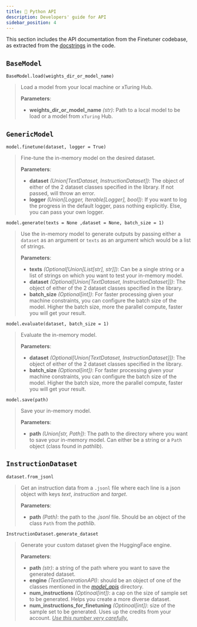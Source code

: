 ```yaml
---
title: 🐍 Python API
description: Developers' guide for API
sidebar_position: 4
---
```


<!-- ## Python API -->

This section includes the API documentation from the Finetuner codebase, as extracted from the [docstrings](https://peps.python.org/pep-0257/) in the code.

## `BaseModel`
<!-- <table style={{ width: "100%" }}>
    <tr>
        <td> `BaseModel.load` </td>
        <td>Load a model from your local machine or xTuring Hub.</td>
    </tr>
</table> -->
`BaseModel.load(weights_dir_or_model_name)`
> Load a model from your local machine or xTuring Hub.
>
> **Parameters**:
> - **weights_dir_or_model_name** *(str)*: Path to a local model to be load or a model from `xTuring` Hub. 

<!-- | Method | Description |
| --------- | ----------- |
|`BaseModel.load` | Load a model from your local machine or xTuring Hub. | -->

## `GenericModel`

`model.finetune(dataset, logger = True)`
> Fine-tune the in-memory model on the desired dataset.
> 
> **Parameters**:
> - **dataset** *(Union[TextDataset, InstructionDataset])*: The object of either of the 2 dataset classes specified in the library. If not passed, will throw an error.
> - **logger** *(Union[Logger, Iterable[Logger], bool])*: If you want to log the progress in the default logger, pass nothing explicitly. Else, you can pass your own logger.

`model.generate(texts = None ,dataset = None, batch_size = 1)`
> Use the in-memory model to generate outputs by passing either a `dataset` as an argument or `texts` as an argument which would be a list of strings.
> 
> **Parameters**:
> - **texts** *(Optional[Union[List[str], str]])*: Can be a single string or a list of strings on which you want to test your in-memory model.
> - **dataset** *(Optional[Union[TextDataset, InstructionDataset]])*: The object of either of the 2 dataset classes specified in the library.
> - **batch_size** *(Optional[int])*: For faster processing given your machine constraints, you can configure the batch size of the model. Higher the batch size, more the parallel compute, faster you will get your result.

`model.evaluate(dataset, batch_size = 1)`
> Evaluate the in-memory model.
> 
> **Parameters**:
> - **dataset** *(Optional[Union[TextDataset, InstructionDataset]])*: The object of either of the 2 dataset classes specified in the library.
> - **batch_size** *(Optional[int])*: For faster processing given your machine constraints, you can configure the batch size of the model. Higher the batch size, more the parallel compute, faster you will get your result.

`model.save(path)`
> Save your in-memory model.
>
> **Parameters**:
> - **path** *(Union[str, Path])*: The path to the directory where you want to save your in-memory model. Can either be a string or a `Path` object (class found in _pathlib_).


## `InstructionDataset`

`dataset.from_jsonl`
> Get an instruction data from a `.jsonl` file where each line is a json object with keys _text_, _instruction_ and _target_.
>
> **Parameters**:
> - **path** *(Path)*: the path to the _.jsonl_ file. Should be an object of the class `Path` from the _pathlib_.

`InstructionDataset.generate_dataset`
> Generate your custom dataset given the HuggingFace engine.
>
> **Parameters**:
> - **path** *(str)*: a string of the path where you want to save the generated dataset.
> - **engine** *(TextGenerationAPI)*: should be an object of one of the classes mentioned in the [*model_apis*](https://github.com/stochasticai/xTuring/tree/main/src/xturing/model_apis) directory. 
> - **num_instructions** *(Optinoal[int])*: a cap on the size of sample set to be generated. Helps you create a more diverse dataset.
> - **num_instructions_for_finetuning** *(Optinoal[int])*: size of the sample set to be generated. Uses up the credits from your account. <u>_Use this number very carefully._</u>
<!-- > - **num_prompt_instructions** *(Optinoal[int])*:  -->

<!-- | Method | Description |
| --------- | ----------- |
| `model.finetune` |  Fine-tune the in-memory model on the desired dataset by passing the argument `dataset` in the function call.   |
| `model.generate` |  Use the in-memory model to generate outputs by passing either a `dataset` as an argument or `texts` as an argument which would be a list of strings.    |
| `model.evaluate` |  Evaluate the in-memory model    |
 -->

<!-- ## `CausalEngine.__init__`
| Parameter | Description |
| --------- | ----------- |
| `CausalEngine.model_name` | Print name of the pre-trained LLM. |
| `CausalEngine.model` | Print the LLM class loaded from HuggingFace Hub. |
| `CausalEngine.tokenizer` | Print the tokenizer class being used. |
| `CausalEngine.load_8bit` | Whether the model is loaded in INT8 preicision. |
| `CausalEngine.trust_remote_code` | To download the model with weights onto your machine and then run it. |

## `CausalLoraEngine.__init__`
| Parameter | Description |
| --------- | ----------- |
| `CausalLoraEngine.model_name` | Print name of the pre-trained LLM. |
| `CausalLoraEngine.model` | Print the LLM class loaded from HuggingFace Hub. |
| `CausalLoraEngine.tokenizer` | Print the tokenizer class being used. |
| `CausalLoraEngine.load_8bit` | Whether the model is loaded in INT8 preicision. |
| `CausalLoraEngine.trust_remote_code` | To download the model with weights onto your machine and then run it. |
| `CausalLoraEngine.target_modules` | The layers in the LLMs which where Low-Rank Adaption LoRA will be applied. |


## classs `CausalModel.__init__`
(
    engine: str,
    weights_path: Optional[str] = None,
    model_name: Optional[str] = None,
    target_modules: Optional[List[str]] = None,
    **kwargs
)
| Parameter | Description |
| --------- | ----------- |
| `CausalModel.model_name` | Print name of the pre-trained LLM. |
| `CausalModel.engine` | Print the engine class loaded for the xTuring model class. |
| `CausalModel.tokenizer` | Print the tokenizer class being used. |
| `CausalModel.load_8bit` | Whether the model is loaded in INT8 preicision. |
| `CausalModel.trust_remote_code` | To download the model with weights onto your machine and then run it. |
| `CausalModel.target_modules` | The layers in the LLMs which where Low-Rank Adaption LoRA will be applied. |
engine
model_name
finetuning_args
generation_args -->